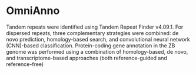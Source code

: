 # OmniAnno
Tandem repeats were identified using Tandem Repeat Finder v4.09.1. For dispersed repeats, three complementary strategies were combined: de novo prediction, homology-based search, and convolutional neural network (CNN)-based classification. Protein-coding gene annotation in the ZB genome was performed using a combination of homology-based, de novo, and transcriptome-based approaches (both reference-guided and reference-free)
